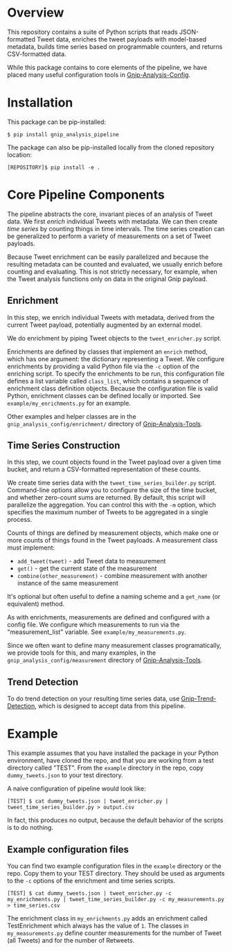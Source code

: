 # Overview

This repository contains a suite of Python scripts that reads JSON-formatted Tweet data,
enriches the tweet payloads with model-based metadata, builds time series based
on programmable counters, and returns CSV-formatted data. 

While this package contains to core elements of the pipeline, we have
placed many useful configuration tools in 
[Gnip-Analysis-Config](https://github.com/jeffakolb/Gnip-Analysis-Config).

# Installation

This package can be pip-installed:

`$ pip install gnip_analysis_pipeline`

The package can also be pip-installed locally from the cloned repository location:

`[REPOSITORY]$ pip install -e .`


# Core Pipeline Components

The pipeline abstracts the core, invariant pieces of an analysis of Tweet data.
We first _enrich_ individual Tweets with metadata. We can then create _time
series_ by counting things in time intervals. The time series creation can
be generalized to perform a variety of measurements on a set of Tweet payloads.

Because Tweet enrichment can be easily parallelized and because the resulting
metadata can be counted and evaluated, we usually enrich before counting and
evaluating. This is not strictly necessary, for example, when the Tweet analysis 
functions only on data in the original Gnip payload.

## Enrichment

In this step, we enrich individual Tweets with metadata, derived from the
current Tweet payload, potentially augmented by an external model.

We do enrichment by piping Tweet objects to the `tweet_enricher.py` script.

Enrichments are defined by classes that implement an `enrich` method,
which has one argument: the dictionary representing a Tweet. 
We configure enrichments by providing a valid Python file via the `-c` option
of the enriching script. To specify the enrichments to be run, 
this configuration file defines a list variable called `class_list`, which
contains a sequence of enrichment class definition objects. 
Because the configuration file is valid Python, enrichment classes 
can be defined locally or imported. 
See `example/my_enrichments.py` for an example.

Other examples and helper classes are in
the `gnip_analysis_config/enrichment/` directory of 
[Gnip-Analysis-Tools](https://github.com/jeffakolb/Gnip-Analysis-Tools/).

## Time Series Construction

In this step, we count objects found in the Tweet payload over a given time
bucket, and return a CSV-formatted representation of these counts.

We create time series data with the `tweet_time_series_builder.py` script.
Command-line options allow you to configure the size of the time bucket, 
and whether zero-count sums are returned.
By default, this script will parallelize the aggregation. You can control
this with the `-m` option, which specifies the maximum number of Tweets to 
be aggregated in a single process.

Counts of things are defined by measurement objects, which make one or more
counts of things found in the Tweet payloads. A measurement class must implement:

* `add_tweet(tweet)` - add Tweet data to measurement 
* `get()` - get the current state of the measurement
* `combine(other_measurement)` - combine measurement with another instance of the same measurement

It's optional but often useful to define a naming scheme and a `get_name`
(or equivalent) method.

As with enrichments, measurements are defined and configured with a
config file.  We configure which measurements to run via the
"measurement\_list" variable. See `example/my_measurements.py`.

Since we often want to define many measurement classes programatically,
we provide tools for this, and many examples, 
in the `gnip_analysis_config/measurement` directory of
[Gnip-Analysis-Tools](https://github.com/jeffakolb/Gnip-Analysis-Tools/).

## Trend Detection

To do trend detection on your resulting time series data, use
[Gnip-Trend-Detection](https://github.com/jeffakolb/Gnip-Trend-Detection),
which is designed to accept data from this pipeline.

# Example

This example assumes that you have installed the package in your Python 
environment, have cloned the repo,
and that you are working from a test directory called "TEST". 
From the `example` directory in the repo, copy 
`dummy_tweets.json` to your test directory.

A naive configuration of pipeline would look like:

`[TEST] $ cat dummy_tweets.json | tweet_enricher.py | tweet_time_series_builder.py > output.csv`

In fact, this produces no output, because the default behavior of the scripts is
to do nothing.

## Example configuration files

You can find two example configuration files in the `example` directory or the repo. 
Copy them to your TEST directory. They
should be used as arguments to the `-c` options of the enrichment and time
series scripts.

`[TEST] $ cat dummy_tweets.json | tweet_enricher.py -c my_enrichments.py |
tweet_time_series_builder.py -c my_measurements.py > time_series.csv`

The enrichment class in `my_enrichments.py` adds an enrichment called
TestEnrichment which always has the value of `1`. The classes in 
`my_measurements.py` define counter measurements for the number of 
Tweet (all Tweets) and for the number of Retweets.
